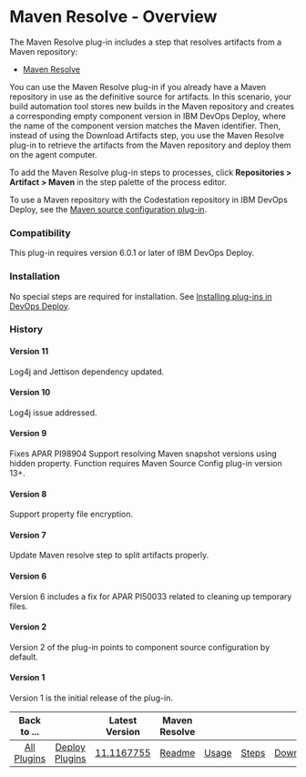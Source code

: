 
# Maven Resolve - Overview

The Maven Resolve plug-in includes a step that resolves artifacts from a Maven repository:

* [Maven Resolve](#maven_resolve "Maven Resolve")

You can use the Maven Resolve plug-in if you already have a Maven repository in use as the definitive source for artifacts. In this scenario, your build automation tool stores new builds in the Maven repository and creates a corresponding empty component version in IBM DevOps Deploy, where the name of the component version matches the Maven identifier. Then, instead of using the Download Artifacts step, you use the Maven Resolve plug-in to retrieve the artifacts from the Maven repository and deploy them on the agent computer.

To add the Maven Resolve plug-in steps to processes, click **Repositories > Artifact > Maven** in the step palette of the process editor.

To use a Maven repository with the Codestation repository in IBM DevOps Deploy, see the [Maven source configuration plug-in](https://urbancode.github.io/IBM-UCx-PLUGIN-DOCS/UCD/MavenSourceConfig/).

### Compatibility

This plug-in requires version 6.0.1 or later of IBM DevOps Deploy.

### Installation

No special steps are required for installation. See [Installing plug-ins in DevOps Deploy](https://community.ibm.com/community/user/wasdevops/blogs/laurel-dickson-bull1/2022/06/13/install-plugins "Installing plug-ins in DevOps Deploy").

### History

#### Version 11

Log4j and Jettison dependency updated.

#### Version 10

Log4j issue addressed.

#### Version 9

Fixes APAR PI98904 Support resolving Maven snapshot versions using hidden property. Function requires Maven Source Config plug-in version 13+.

#### Version 8

Support property file encryption.

#### Version 7

Update Maven resolve step to split artifacts properly.

#### Version 6

Version 6 includes a fix for APAR PI50033 related to cleaning up temporary files.

#### Version 2

Version 2 of the plug-in points to component source configuration by default.

#### Version 1

Version 1 is the initial release of the plug-in.


|Back to ...||Latest Version|Maven Resolve ||||
| :---: | :---: | :---: | :---: | :---: | :---: | :---: |
|[All Plugins](../../index.md)|[Deploy Plugins](../README.md)|[11.1167755](https://raw.githubusercontent.com/UrbanCode/IBM-UCD-PLUGINS/main/files/Maven/ucd-Maven-11.1167755.zip)|[Readme](README.md)|[Usage](usage.md)|[Steps](steps.md)|[Downloads](downloads.md)|
